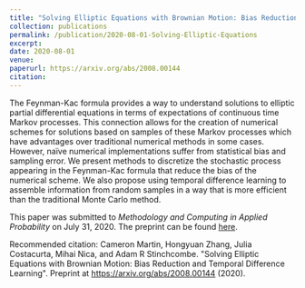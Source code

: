 ```yaml
---
title: "Solving Elliptic Equations with Brownian Motion: Bias Reduction and Temporal Difference Learning"
collection: publications
permalink: /publication/2020-08-01-Solving-Elliptic-Equations
excerpt:
date: 2020-08-01
venue:
paperurl: https://arxiv.org/abs/2008.00144
citation: 
---
```

The Feynman-Kac formula provides a way to understand solutions to elliptic partial differential equations in terms of expectations of continuous time Markov processes. This connection allows for the creation of numerical schemes for solutions based on samples of these Markov processes which have advantages over traditional numerical methods in some cases. However, naïve numerical implementations suffer from statistical bias and sampling error. We present methods to discretize the stochastic process appearing in the Feynman-Kac formula that reduce the bias of the numerical scheme. We also propose using temporal difference learning to assemble information from random samples in a way that is more efficient than the traditional Monte Carlo method.

This paper was submitted to *Methodology and Computing in Applied Probability* on July 31, 2020. The preprint can be found [here](https://arxiv.org/abs/2008.00144).

Recommended citation: Cameron Martin, Hongyuan Zhang, Julia Costacurta, Mihai Nica, and Adam R Stinchcombe. "Solving Elliptic Equations with Brownian Motion: Bias Reduction and Temporal Difference Learning". Preprint at https://arxiv.org/abs/2008.00144 (2020).
